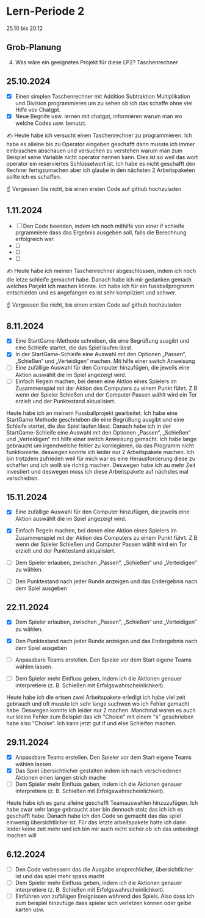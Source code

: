 
# Lern-Periode 2

25.10 bis 20.12

## Grob-Planung
4. Was wäre ein geeignetes Projekt für diese LP2? Taschenrechner

## 25.10.2024

- [x] Einen simplen Taschenrechner mit Addition Subtraktion Multiplikation und Division programmieren um zu sehen ob ich das schaffe ohne viel Hilfe vov Chatgpt.
- [x] Neue Begriife usw. lernen mit chatgpt, informieren warum man wo welche Codes usw. benutzt.

✍️ Heute habe ich versucht einen Taschenrechner zu programmieren. Ich habe es alleine bis zu Operator eingeben geschafft dann musste ich immer einbisschen abschauen und versuchen zu verstehen warum man zum Beispiel seine Variable nicht operator nennen kann. Dies ist so weil das wort operator ein reserviertes Schlüsselwort ist. Ich habe es nicht geschafft den Rechner fertigzumachen aber ich glaube in den nächsten 2 Arbeitspaketen sollte ich es schaffen.


☝️ Vergessen Sie nicht, bis einen ersten Code auf github hochzuladen

## 1.11.2024

- [ ] Den Code beenden, indem ich noch mithilfe von einer if schleife prgrammiere dass das Ergebnis ausgeben soll, falls die Berechnung erfolgreich war.
- [ ] 
- [ ] 
- [ ]

  
✍️ Heute habe ich meinen Taschenrechner abgeschlossen, indem ich noch die letze schleife gemachrt habe. Danach habe ich mir gedanken gemach welches Porjekt ich machen könnte. Ich habe ich für ein fussballprogrsmm entschieden und es angefangen es ist sehr kompliziert und schwer.

☝️ Vergessen Sie nicht, bis einen ersten Code auf github hochzuladen

## 8.11.2024

- [x] Eine StartGame-Methode schreiben, die eine Begrüßung ausgibt und eine Schleife startet, die das Spiel laufen lässt.
- [x] In der StartGame-Schleife eine Auswahl mit den Optionen „Passen“, „Schießen“ und „Verteidigen“ machen. Mit hilfe einer switch Anweisung
- [ ] Eine zufällige Auswahl für den Computer hinzufügen, die jeweils eine Aktion auswählt die im Spiel angezeigt wird.
- [ ] Einfach Regeln machen, bei denen eine Aktion eines Spielers im Zusammenspiel mit der Aktion des Computers zu einem Punkt führt. Z.B wenn der Spieler Schießen und der Computer Passen wählt wird ein Tor erzielt und der Punktestand aktualisiert.

Heute habe ich an meinem Fussballprojekt gearbeitet. Ich habe eine StartGame Methode geschrieben die eine Begrüßung ausgibt und eine Schleife startet, die das Spiel laufen lässt. Danach habe ich in der StartGame-Schleife eine Auswahl mit den Optionen „Passen“, „Schießen“ und „Verteidigen“ mit hilfe einer switch Anweisung gemacht. Ich habe lange gebraucht um irgendwelche fehler zu korriegieren, da das Programm nicht funktionierte. deswegen konnte ich leider nur 2 Arbeitspakete machen. Ich bin trotzdem zufrieden weil für mich war es eine Herausforderung diese zu schaffen und ich wollt sie richtig machen. Deswegen habe ich au mehr Zeit investiert und deswegen muss ich diese Arbeitspakete auf nächstes mal verschieben.

## 15.11.2024
- [x] Eine zufällige Auswahl für den Computer hinzufügen, die jeweils eine Aktion auswählt die im Spiel angezeigt wird.
- [x] Einfach Regeln machen, bei denen eine Aktion eines Spielers im Zusammenspiel mit der Aktion des Computers zu einem Punkt führt. Z.B wenn der Spieler Schießen und Computer Passen wählt wird ein Tor erzielt und der Punktestand aktualisiert.
- [ ] Dem Spieler erlauben, zwischen „Passen“, „Schießen“ und „Verteidigen“ zu wählen.
- [ ] Den Punktestand nach jeder Runde anzeigen und das Endergebnis nach dem Spiel ausgeben




## 22.11.2024
- [x] Dem Spieler erlauben, zwischen „Passen“, „Schießen“ und „Verteidigen“ zu wählen.
- [x] Den Punktestand nach jeder Runde anzeigen und das Endergebnis nach dem Spiel ausgeben
- [ ] Anpassbare Teams erstellen. Den Spieler vor dem Start eigene Teams wählen lassen.
- [ ] Dem Spieler mehr Einfluss geben, indem ich die Aktionen genauer interpretiere (z. B. Schießen mit Erfolgswahrscheinlichkeit).


Heute habe ich die ertsen zwei Arbeitspakete erledigt ich habe viel zeit gebrauch und oft musste ich sehr lange suchwen wo ich Fehler gemacht habe. Deswegen konnte ich leider nur 2 machen. Manchmal waren es auch nur kleine Fehler zum Beispiel das ich "Choice" mit einem "s" geschrieben habe also "Choise". Ich kann jetzt gut if und else Schleifen machen.


## 29.11.2024
- [x] Anpassbare Teams erstellen. Den Spieler vor dem Start eigene Teams wählen lassen.
- [x] Das Spiel übersichtlicher gestalten indem ich nach verschiedenen Aktionen einen langen strich mache
- [ ] Dem Spieler mehr Einfluss geben, indem ich die Aktionen genauer interpretiere (z. B. Schießen mit Erfolgswahrscheinlichkeit).

Heute habe ich es ganz alleine geschafft Teamauswahlen hinzuzufügen. Ich habe zwar sehr lange gebraucht aber bin dennoch stolz das ich ich es geschafft habe. Danach habe ich den Code so gemacht das das spiel einwenig übersichtlicher ist. Für das letzte arbeitspakete hatte ich dann leider keine zeit mehr und ich bin mir auch nicht sicher ob ich das unbedingt machen will

## 6.12.2024
- [ ] Den Code verbessern das die Ausgabe ansprechlicher, übersichtlicher ist und das spiel mehr spass macht
- [ ] Dem Spieler mehr Einfluss geben, indem ich die Aktionen genauer interpretiere (z. B. Schießen mit Erfolgswahrscheinlichkeit).
- [ ] Einführen von zufälligen Ereignissen während des Spiels. Also dass ich zum beispiel hinzufüge dass spieler sich verletzen können oder gelbe karten usw.
